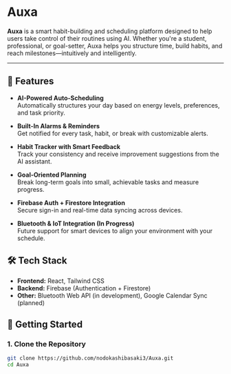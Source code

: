 # Auxa

**Auxa** is a smart habit-building and scheduling platform designed to help users take control of their routines using AI. Whether you're a student, professional, or goal-setter, Auxa helps you structure time, build habits, and reach milestones—intuitively and intelligently.

---

## 🌟 Features

- **AI-Powered Auto-Scheduling**  
  Automatically structures your day based on energy levels, preferences, and task priority.

- **Built-In Alarms & Reminders**  
  Get notified for every task, habit, or break with customizable alerts.

- **Habit Tracker with Smart Feedback**  
  Track your consistency and receive improvement suggestions from the AI assistant.

- **Goal-Oriented Planning**  
  Break long-term goals into small, achievable tasks and measure progress.

- **Firebase Auth + Firestore Integration**  
  Secure sign-in and real-time data syncing across devices.

- **Bluetooth & IoT Integration (In Progress)**  
  Future support for smart devices to align your environment with your schedule.


## 🛠️ Tech Stack

- **Frontend:** React, Tailwind CSS  
- **Backend:** Firebase (Authentication + Firestore)  
- **Other:** Bluetooth Web API (in development), Google Calendar Sync (planned)


## 🚀 Getting Started

### 1. Clone the Repository

```bash
git clone https://github.com/nodokashibasaki3/Auxa.git
cd Auxa

